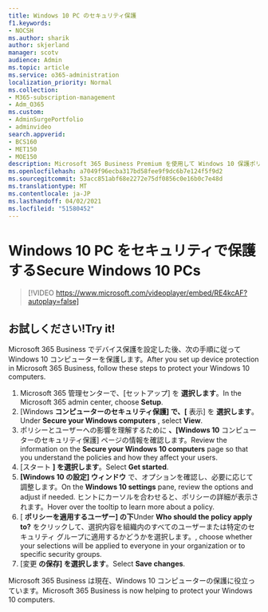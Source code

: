 ```yaml
---
title: Windows 10 PC のセキュリティ保護
f1.keywords:
- NOCSH
ms.author: sharik
author: skjerland
manager: scotv
audience: Admin
ms.topic: article
ms.service: o365-administration
localization_priority: Normal
ms.collection:
- M365-subscription-management
- Adm_O365
ms.custom:
- AdminSurgePortfolio
- adminvideo
search.appverid:
- BCS160
- MET150
- MOE150
description: Microsoft 365 Business Premium を使用して Windows 10 保護ポリシーを設定する方法について説明します。
ms.openlocfilehash: a7049f96ecba317bd58fee9f9dc6b7e124f5f9d2
ms.sourcegitcommit: 53acc851abf68e2272e75df0856c0e16b0c7e48d
ms.translationtype: MT
ms.contentlocale: ja-JP
ms.lasthandoff: 04/02/2021
ms.locfileid: "51580452"
---
```

# <a name="secure-windows-10-pcs"></a><span data-ttu-id="37691-103">Windows 10 PC をセキュリティで保護する</span><span class="sxs-lookup"><span data-stu-id="37691-103">Secure Windows 10 PCs</span></span>

> [!VIDEO https://www.microsoft.com/videoplayer/embed/RE4kcAF?autoplay=false]
 
## <a name="try-it"></a><span data-ttu-id="37691-104">お試しください!</span><span class="sxs-lookup"><span data-stu-id="37691-104">Try it!</span></span>  

<span data-ttu-id="37691-105">Microsoft 365 Business でデバイス保護を設定した後、次の手順に従って Windows 10 コンピューターを保護します。</span><span class="sxs-lookup"><span data-stu-id="37691-105">After you set up device protection in Microsoft 365 Business, follow these steps to protect your Windows 10 computers.</span></span>

1. <span data-ttu-id="37691-106">Microsoft 365 管理センターで、[セットアップ] を  **選択します**。</span><span class="sxs-lookup"><span data-stu-id="37691-106">In the Microsoft 365 admin center, choose  **Setup**.</span></span>
2. <span data-ttu-id="37691-107">[Windows  **コンピューターのセキュリティ保護] で、[** 表示] を  **選択します**。</span><span class="sxs-lookup"><span data-stu-id="37691-107">Under  **Secure your Windows computers** , select  **View**.</span></span>
3. <span data-ttu-id="37691-108">ポリシーとユーザーへの影響を理解するために  **、[Windows 10**  コンピューターのセキュリティ保護] ページの情報を確認します。</span><span class="sxs-lookup"><span data-stu-id="37691-108">Review the information on the  **Secure your Windows 10 computers**  page so that you understand the policies and how they affect your users.</span></span>
4. <span data-ttu-id="37691-109">[スタート  **] を選択します**。</span><span class="sxs-lookup"><span data-stu-id="37691-109">Select  **Get started**.</span></span>
5. <span data-ttu-id="37691-110">**[Windows 10 の設定] ウィンドウ** で、オプションを確認し、必要に応じて調整します。</span><span class="sxs-lookup"><span data-stu-id="37691-110">On the  **Windows 10 settings**  pane, review the options and adjust if needed.</span></span> <span data-ttu-id="37691-111">ヒントにカーソルを合わせると、ポリシーの詳細が表示されます。</span><span class="sxs-lookup"><span data-stu-id="37691-111">Hover over the tooltip to learn more about a policy.</span></span>
6. <span data-ttu-id="37691-112">[  **ポリシーを適用するユーザー] の下**</span><span class="sxs-lookup"><span data-stu-id="37691-112">Under  **Who should the policy apply to?**</span></span> <span data-ttu-id="37691-113">をクリックして、選択内容を組織内のすべてのユーザーまたは特定のセキュリティ グループに適用するかどうかを選択します。</span><span class="sxs-lookup"><span data-stu-id="37691-113">, choose whether your selections will be applied to everyone in your organization or to specific security groups.</span></span>
7. <span data-ttu-id="37691-114">[変更  **の保存] を選択します**。</span><span class="sxs-lookup"><span data-stu-id="37691-114">Select  **Save changes**.</span></span>

<span data-ttu-id="37691-115">Microsoft 365 Business は現在、Windows 10 コンピューターの保護に役立っています。</span><span class="sxs-lookup"><span data-stu-id="37691-115">Microsoft 365 Business is now helping to protect your Windows 10 computers.</span></span>